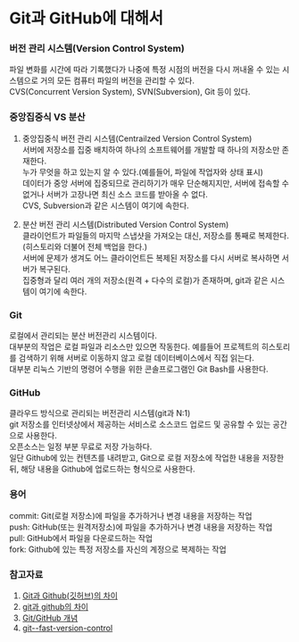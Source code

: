 # Git과 GitHub에 대해서  
  
### 버전 관리 시스템(Version Control System)  
파일 변화를 시간에 따라 기록했다가 나중에 특정 시점의 버전을 다시 꺼내올 수 있는 시스템으로 거의 모든 컴퓨터 파일의 버전을 관리할 수 있다.  
CVS(Concurrent Version System), SVN(Subversion), Git 등이 있다.  
  
  
### 중앙집중식 VS 분산  
1. 중앙집중식 버전 관리 시스템(Centrailzed Version Control System)  
서버에 저장소를 집중 배치하여 하나의 소프트웨어를 개발할 때 하나의 저장소만 존재한다.  
누가 무엇을 하고 있는지 알 수 있다.(예를들어, 파일에 작업자와 상태 표시)  
데이터가 중앙 서버에 집중되므로 관리하기가 매우 단순해지지만, 서버에 접속할 수 없거나 서버가 고장나면 최신 소스 코드를 받아올 수 없다.  
CVS, Subversion과 같은 시스템이 여기에 속한다.  
  
2. 분산 버전 관리 시스템(Distributed Version Control System)  
클라이언트가 파일들의 마지막 스냅샷을 가져오는 대신, 저장소를 통째로 복제한다.(히스토리와 더불어 전체 백업을 한다.)  
서버에 문제가 생겨도 어느 클라이언트든 복제된 저장소를 다시 서버로 복사하면 서버가 복구된다.  
집중형과 달리 여러 개의 저장소(원격 + 다수의 로컬)가 존재하며, git과 같은 시스템이 여기에 속한다.  
  
  
### Git  
로컬에서 관리되는 분산 버전관리 시스템이다.  
대부분의 작업은 로컬 파일과 리소스만 있으면 작동한다. 예를들어 프로젝트의 히스토리를 검색하기 위해 서버로 이동하지 않고 로컬 데이터베이스에서 직접 읽는다.  
대부분 리눅스 기반의 명령어 수행을 위한 콘솔프로그램인 Git Bash를 사용한다.  
  
  
### GitHub  
클라우드 방식으로 관리되는 버전관리 시스템(git과 N:1)  
git 저장소를 인터넷상에서 제공하는 서비스로 소스코드 업로드 및 공유할 수 있는 공간으로 사용한다.  
오픈소스는 일정 부분 무료로 저장 가능하다.  
일단 Github에 있는 컨텐츠를 내려받고, Git으로 로컬 저장소에 작업한 내용을 저장한 뒤, 해당 내용을 Github에 업로드하는 형식으로 사용한다.  
  
  
### 용어  
commit: Git(로컬 저장소)에 파일을 추가하거나 변경 내용을 저장하는 작업  
push: GitHub(또는 원격저장소)에 파일을 추가하거나 변경 내용을 저장하는 작업  
pull: GitHub에서 파일을 다운로드하는 작업  
fork: Github에 있는 특정 저장소를 자신의 계정으로 복제하는 작업  
  
  
### 참고자료  
1. [Git과 Github(깃허브)의 차이](https://codevang.tistory.com/217)  
2. [git과 github의 차이](https://yuja-kong.tistory.com/55)  
3. [Git/GitHub 개념](https://gangju.tistory.com/12)  
4. [git--fast-version-control](https://git-scm.com/book/ko/v2)  
